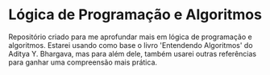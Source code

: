 # Lógica de Programação e Algoritmos
Repositório criado para me aprofundar mais em lógica de programação e algoritmos. Estarei usando como base o livro 'Entendendo Algoritmos' do Aditya Y. Bhargava, mas para além dele, também usarei outras referências para ganhar uma compreensão mais prática.
